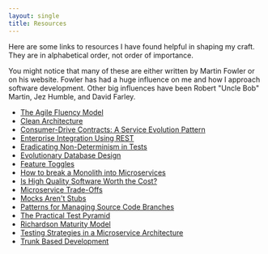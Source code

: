 ```yaml
---
layout: single
title: Resources
---
```


Here are some links to resources I have found helpful in shaping my craft. They are in alphabetical order, not order of importance.

You might notice that many of these are either written by Martin Fowler or on his website. Fowler has had a huge influence on me and how I approach software development. Other big influences have been Robert "Uncle Bob" Martin, Jez Humble, and David Farley.

- [The Agile Fluency Model](https://martinfowler.com/articles/agileFluency.html)
- [Clean Architecture](https://blog.cleancoder.com/uncle-bob/2012/08/13/the-clean-architecture.html)
- [Consumer-Drive Contracts: A Service Evolution Pattern](https://martinfowler.com/articles/consumerDrivenContracts.html)
- [Enterprise Integration Using REST](https://martinfowler.com/articles/enterpriseREST.html)
- [Eradicating Non-Determinism in Tests](https://martinfowler.com/articles/nonDeterminism.html)
- [Evolutionary Database Design](https://martinfowler.com/articles/evodb.html)
- [Feature Toggles](https://martinfowler.com/articles/feature-toggles.html)
- [How to break a Monolith into Microservices](https://martinfowler.com/articles/break-monolith-into-microservices.html)
- [Is High Quality Software Worth the Cost?](https://martinfowler.com/articles/is-quality-worth-cost.html)
- [Microservice Trade-Offs](https://martinfowler.com/articles/microservice-trade-offs.html)
- [Mocks Aren't Stubs](https://martinfowler.com/articles/mocksArentStubs.html)
- [Patterns for Managing Source Code Branches](https://martinfowler.com/articles/branching-patterns.html)
- [The Practical Test Pyramid](https://martinfowler.com/articles/practical-test-pyramid.html)
- [Richardson Maturity Model](https://martinfowler.com/articles/richardsonMaturityModel.html)
- [Testing Strategies in a Microservice Architecture](https://martinfowler.com/articles/microservice-testing/)
- [Trunk Based Development](https://trunkbaseddevelopment.com)

